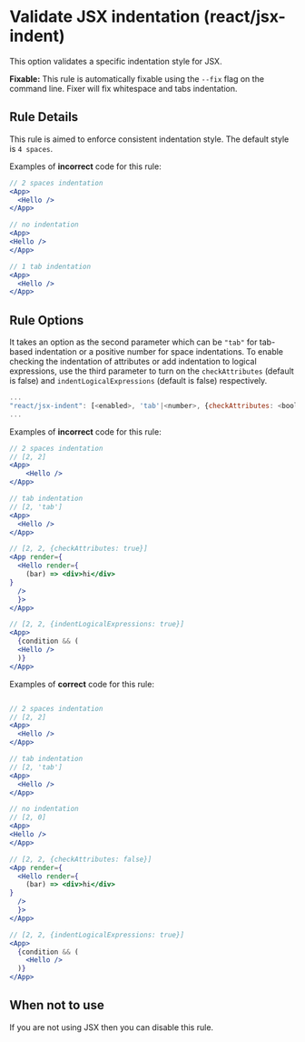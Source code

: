 # Validate JSX indentation (react/jsx-indent)

This option validates a specific indentation style for JSX.

**Fixable:** This rule is automatically fixable using the `--fix` flag on the command line.
Fixer will fix whitespace and tabs indentation.

## Rule Details

This rule is aimed to enforce consistent indentation style. The default style is `4 spaces`.

Examples of **incorrect** code for this rule:

```jsx
// 2 spaces indentation
<App>
  <Hello />
</App>

// no indentation
<App>
<Hello />
</App>

// 1 tab indentation
<App>
  <Hello />
</App>
```

## Rule Options

It takes an option as the second parameter which can be `"tab"` for tab-based indentation or a positive number for space indentations.
To enable checking the indentation of attributes or add indentation to logical expressions, use the third parameter to turn on the `checkAttributes` (default is false) and `indentLogicalExpressions` (default is false) respectively.

```js
...
"react/jsx-indent": [<enabled>, 'tab'|<number>, {checkAttributes: <boolean>, indentLogicalExpressions: <boolean>}]
...
```

Examples of **incorrect** code for this rule:

```jsx
// 2 spaces indentation
// [2, 2]
<App>
    <Hello />
</App>

// tab indentation
// [2, 'tab']
<App>
  <Hello />
</App>

// [2, 2, {checkAttributes: true}]
<App render={
  <Hello render={
    (bar) => <div>hi</div>
}
  />
  }>
</App>

// [2, 2, {indentLogicalExpressions: true}]
<App>
  {condition && (
  <Hello />
  )}
</App>
```

Examples of **correct** code for this rule:

```jsx

// 2 spaces indentation
// [2, 2]
<App>
  <Hello />
</App>

// tab indentation
// [2, 'tab']
<App>
  <Hello />
</App>

// no indentation
// [2, 0]
<App>
<Hello />
</App>

// [2, 2, {checkAttributes: false}]
<App render={
  <Hello render={
    (bar) => <div>hi</div>
}
  />
  }>
</App>

// [2, 2, {indentLogicalExpressions: true}]
<App>
  {condition && (
    <Hello />
  )}
</App>
```

## When not to use

If you are not using JSX then you can disable this rule.
